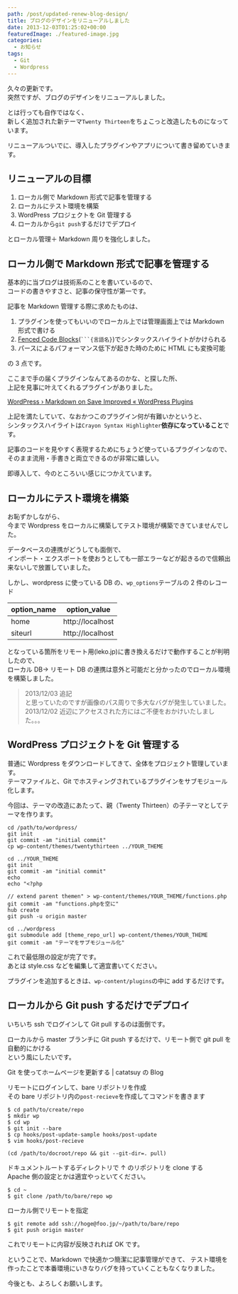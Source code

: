 ```yaml
---
path: /post/updated-renew-blog-design/
title: ブログのデザインをリニューアルしました
date: 2013-12-03T01:25:02+00:00
featuredImage: ./featured-image.jpg
categories:
  - お知らせ
tags:
  - Git
  - Wordpress
---
```


久々の更新です。  
突然ですが、ブログのデザインをリニューアルしました。

とは行っても自作ではなく、  
新しく追加された新テーマ`Twenty Thirteen`をちょこっと改造したものになっています。

リニューアルついでに、導入したプラグインやアプリについて書き留めていきます。

<!--more-->

## リニューアルの目標

1. ローカル側で Markdown 形式で記事を管理する
2. ローカルにテスト環境を構築
3. WordPress プロジェクトを Git 管理する
4. ローカルから`git push`するだけでデプロイ

とローカル管理＋ Markdown 周りを強化しました。

## ローカル側で Markdown 形式で記事を管理する

基本的に当ブログは技術系のことを書いているので、  
コードの書きやすさと、記事の保守性が第一です。

記事を Markdown 管理する際に求めたものは、

1. プラグインを使ってもいいのでローカル上では管理画面上では Markdown 形式で書ける
2. [Fenced Code Blocks](https://help.github.com/articles/github-flavored-markdown#fenced-code-blocks)(` ```{言語名} `)でシンタックスハイライトがかけられる
3. パースによるパフォーマンス低下が起きた時のために HTML にも変換可能

の 3 点です。

ここまで手の届くプラグインなんてあるのかな、と探した所、  
上記を見事に叶えてくれるプラグインがありました。

[WordPress › Markdown on Save Improved &laquo; WordPress Plugins](http://wordpress.org/plugins/markdown-on-save-improved/)

上記を満たしていて、なおかつこのプラグイン何が有難いかというと、  
シンタックスハイライトは`Crayon Syntax Highlighter`**依存になっていること**です。

記事のコードを見やすく表現するためにちょうど使っているプラグインなので、  
そのまま流用・手書きと両立できるのが非常に嬉しい。

即導入して、今のところいい感じにつかえています。

## ローカルにテスト環境を構築

お恥ずかしながら、  
今まで Wordpress をローカルに構築してテスト環境が構築できていませんでした。

データベースの連携がどうしても面倒で、  
インポート・エクスポートを使おうとしても一部エラーなどが起きるので信頼出来ないしで放置していました。

しかし、wordpress に使っている DB の、`wp_options`テーブルの 2 件のレコード

| option_name | option_value     |
| ----------- | ---------------- |
| home        | http://localhost |
| siteurl     | http://localhost |

となっている箇所をリモート用(leko.jp)に書き換えるだけで動作することが判明したので、  
ローカル DB→ リモート DB の連携は意外と可能だと分かったのでローカル環境を構築しました。

> 2013/12/03 追記  
> と思っていたのですが画像のパス周りで多大なバグが発生していました。  
> 2013/12/02 近辺にアクセスされた方にはご不便をおかけいたしました。。。

## WordPress プロジェクトを Git 管理する

普通に Wordpress をダウンロードしてきて、全体をプロジェクト管理しています。  
テーマファイルと、Git でホスティングされているプラグインをサブモジュール化します。

今回は、テーマの改造にあたって、親（Twenty Thirteen）の子テーマとしてテーマを作ります。

```shell
cd /path/to/wordpress/
git init
git commit -am "initial commit"
cp wp-content/themes/twentythirteen ../YOUR_THEME

cd ../YOUR_THEME
git init
git commit -am "initial commit"
echo
echo "<?php

// extend parent themen" > wp-content/themes/YOUR_THEME/functions.php
git commit -am "functions.phpを空に"
hub create
git push -u origin master

cd ../wordpress
git submodule add [theme_repo_url] wp-content/themes/YOUR_THEME
git commit -am "テーマをサブモジュール化"
```

これで最低限の設定が完了です。  
あとは style.css などを編集して適宜書いてください。

プラグインを追加するときは、`wp-content/plugins`の中に add するだけです。

## ローカルから Git push するだけでデプロイ

いちいち ssh でログインして Git pull するのは面倒です。

ローカルから master ブランチに Git push するだけで、リモート側で git pull を自動的にかける  
という風にしたいです。

<span class="removed_link" title="http://blog.catatsuy.org/a/142">Git を使ってホームページを更新する | catatsuy の Blog</span>

リモートにログインして、bare リポジトリを作成  
その bare リポジトリ内の`post-recieve`を作成してコマンドを書きます

```shell
$ cd path/to/create/repo
$ mkdir wp
$ cd wp
$ git init --bare
$ cp hooks/post-update-sample hooks/post-update
$ vim hooks/post-recieve
```

```shell
(cd /path/to/docroot/repo && git --git-dir=. pull)
```

ドキュメントルートするディレクトリで ↑ のリポジトリを clone する  
Apache 側の設定とかは適宜やっといてください。

```shell
$ cd ~
$ git clone /path/to/bare/repo wp
```

ローカル側でリモートを指定

```shell
$ git remote add ssh://hoge@foo.jp/~/path/to/bare/repo
$ git push origin master
```

これでリモートに内容が反映されれば OK です。

ということで、Markdown で快適かつ簡潔に記事管理ができて、 テスト環境を作ったことで本番環境にいきなりバグを持っていくこともなくなりました。

今後とも、よろしくお願いします。
